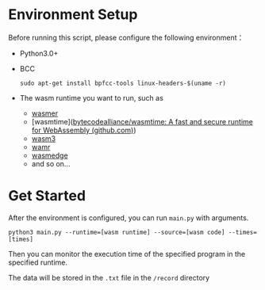 # Environment Setup

Before running this script, please configure the following environment：

- Python3.0+

- BCC

  ~~~
  sudo apt-get install bpfcc-tools linux-headers-$(uname -r)
  ~~~

- The wasm runtime you want to run, such as
  - [wasmer](https://github.com/wasmerio/wasmer)
  - [wasmtime]([bytecodealliance/wasmtime: A fast and secure runtime for WebAssembly (github.com)](https://github.com/bytecodealliance/wasmtime))
  - [wasm3](https://github.com/wasm3/wasm3)
  - [wamr](https://github.com/bytecodealliance/wasm-micro-runtime)
  - [wasmedge](https://wasmedge.org/)
  - and so on...





# Get Started

After the environment is configured, you can run `main.py` with arguments.

~~~
python3 main.py --runtime=[wasm runtime] --source=[wasm code] --times=[times]
~~~

Then you can monitor the execution time of the specified program in the specified runtime.

The data will be stored in the `.txt` file in the `/record` directory



